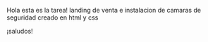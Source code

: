 Hola esta es la tarea!
landing de venta e instalacion de camaras de seguridad
creado en html y css



¡saludos!